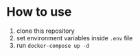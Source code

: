 # How to use

1. clone this repository
2. set environment variables inside `.env` file 
3. run `docker-compose up -d`
